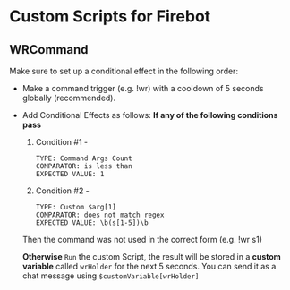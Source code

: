 # Custom Scripts for Firebot

## WRCommand

Make sure to set up a conditional effect in the following order:

- Make a command trigger (e.g. !wr) with a cooldown of 5 seconds globally (recommended).
- Add Conditional Effects as follows:
  **If any of the following conditions pass**

  1. Condition #1 -

     ```
     TYPE: Command Args Count
     COMPARATOR: is less than
     EXPECTED VALUE: 1
     ```

  2. Condition #2 -
     ```
     TYPE: Custom $arg[1]
     COMPARATOR: does not match regex
     EXPECTED VALUE: \b(s[1-5])\b
     ```

  Then the command was not used in the correct form (e.g. !wr s1)

  **Otherwise**
  `Run` the custom Script, the result will be stored in a **custom variable** called `wrHolder` for the next 5 seconds.
  You can send it as a chat message using `$customVariable[wrHolder]`
